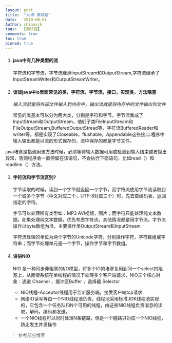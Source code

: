 ```yaml
---
layout: post
title:  "io流 面试题"
date:   2019-08-01
Author: chinaxjk
tags:	[面试题]
comments: true
toc: true
pinned: true
---
```

1. #### **java中有几种类型的流**

	字符流和字节流，字节流继承InputStream和OutputStream,字符流继承了InputStreamWriter和OutputStreamWriter。

2. #### **谈谈java中io里面常见的类，字符流，字节流，接口，实现类，方法阻塞**
	
	*输入流就是将外部文件输入到内存中，输出流就是将内存中的文件输出到文件*
	
	常见的类基本可以分为两大类，分别是字符和字节。字节流集成了InputStream和OutputStream，他们子类FileInputStream和FileOutputStream,BufferedOutputStread等，字符流BufferedReader和writer等。都是实现了Closeable，flushable，Appendable这些接口.程序中输入输出都是以流的形式保存的，流中保存的都是字节文件。

java堵塞是指调用该方法时候，必须等待输入数据可用或检测到输入结束或者抛出异常，否则程序会一直停留在该语句，不会执行下面语句，比如read（）和readline（）方法。

3. #### **字符流和字节流区别?**

	字节读取的时候，读到一个字节就返回一个字节，而字符流使用字节流读取到一个或多个字节（中文对应二个，UTF-8对应三个）时，先去查编码表，返回指定的字符。

	字节可以处理所有类型如：MP3 AVI视频，图片；而字符只能处理纯文本数据。如果处理纯文本数据，优先考虑字符流，其他情况都是用字节流，字节流操作以byte数组为准，主要操作类OutputStream和InputStream

	字符流处理的单位为两个字节的Unicode字符，分别操作字符，字符数组或字符串；而字节处理单元是一个字节，操作字节和字节数组。

4. #### **讲讲NIO**

	NIO 是一种同步非阻塞的I/O模型，将多个IO的堵塞复用到同一个select的阻塞上，从而使系统在单线程的情况下处理多个客户端请求，NIO三个核心对象：通道 Channel ，缓冲区Buffer ，选择器 Selector

	+ NIO线程-Acceptor线程用于监听服务端，接受客户端tcp请求
	+ 网络IO读写等由一个NIO线程池负责，线程池采用标准JDK线程池实现的，它包含一个任务队和N个可用的线程，由这些NIO线程负责消息的读取，解码，编码和发送。
	+ 一个NIO线程可以同时处理N条链路，但是一个链路只对应一个NIO线程，防止发生并发操作

> 参考部分博客
	
[jekyll-docs]: https://jekyllrb.com/docs/home
[jekyll-gh]:   https://github.com/jekyll/jekyll
[jekyll-talk]: https://talk.jekyllrb.com/
